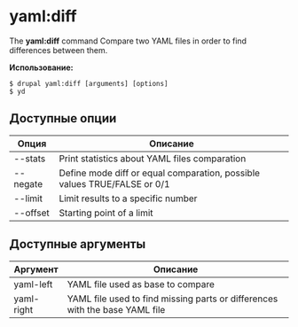 # yaml:diff
The **yaml:diff** command Compare two YAML files in order to find differences between them.

**Использование:**
```
$ drupal yaml:diff [arguments] [options] 
$ yd  
```

## Доступные опции
Опция | Описание
-------|-------------
--stats | Print statistics about YAML files comparation
--negate | Define mode diff or equal comparation, possible values TRUE/FALSE or 0/1
--limit | Limit results to a specific number
--offset | Starting point of a limit

## Доступные аргументы
Аргумент | Описание
---------|-------------
yaml-left | YAML file used as base to compare
yaml-right | YAML file used to find missing parts or differences with the base YAML file
